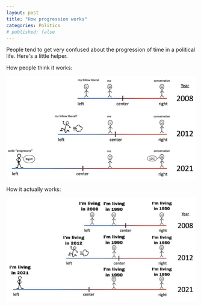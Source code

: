 ```yaml
---
layout: post
title: "How progression works"
categories: Politics
# published: false
---
```


People tend to get very confused about the progression of time in a political life. Here's a little helper.

How people think it works:

![How people think it works](/assets/ProgressionWrong.jpg)

How it actually works:

![How it actually works](/assets/ProgressionRight.jpg)
